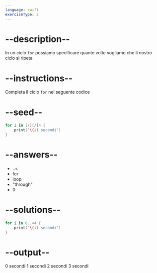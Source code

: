 ```yaml
---
language: swift
exerciseType: 2
---
```


# --description--

In un ciclo `for` possiamo specificare quante volte vogliamo che il nostro ciclo si ripeta

# --instructions--

Completa il ciclo `for` nel seguente codice

# --seed--

```swift
for i in [/][/]4 {
    print("\(i) secondi")
}
```

# --answers--

- ..<
- for
- loop
- "through"
- 0

# --solutions--

```swift
for i in 0..<4 {
    print("\(i) secondi")
}
```

# --output--

0 secondi
1 secondi
2 secondi
3 secondi
